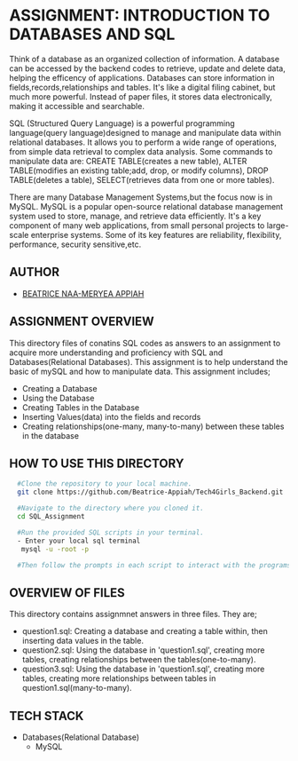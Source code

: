 # ASSIGNMENT: INTRODUCTION TO DATABASES AND SQL
Think of a database as an organized collection of information.
A  database can be accessed by the backend codes to retrieve, update and delete data, helping the efficency of applications.
Databases can store information in fields,records,relationships and tables.
It's like a digital filing cabinet, but much more powerful. Instead of paper files, it stores data electronically, making it accessible and searchable.

SQL (Structured Query Language) is a powerful programming language(query language)designed to manage and manipulate data within relational databases. It allows you to perform a wide range of operations, from simple data retrieval to complex data analysis.
Some commands to manipulate data are: CREATE TABLE(creates a new table), ALTER TABLE(modifies an existing table;add, drop, or modify columns), DROP TABLE(deletes a table), SELECT(retrieves data from one or more tables).

There are many Database Management Systems,but the focus now is in MySQL.
MySQL is a popular open-source relational database management system  used to store, manage, and retrieve data efficiently. It's a key component of many web applications, from small personal projects to large-scale enterprise systems. Some of its key features are reliability, flexibility, performance, security sensitive,etc.


## AUTHOR
* [BEATRICE NAA-MERYEA APPIAH](https://www.linkedin.com/in/beatrice-naa-meryea-appiah-468a5431b?trk=contact-inf)


## ASSIGNMENT OVERVIEW
This directory files of conatins SQL codes as answers to an assignment to acquire more understanding and proficiency with SQL and Databases(Relational Databases). This assignment is to help understand the basic of mySQL and how to manipulate data. This assignment includes;
- Creating a Database
- Using the Database
- Creating Tables in the Database
- Inserting Values(data) into the fields and records
- Creating relationships(one-many, many-to-many) between these tables in the database


## HOW TO USE THIS DIRECTORY
```bash
  #Clone the repository to your local machine.
  git clone https://github.com/Beatrice-Appiah/Tech4Girls_Backend.git

  #Navigate to the directory where you cloned it.
  cd SQL_Assignment 

  #Run the provided SQL scripts in your terminal.
  - Enter your local sql terminal
   mysql -u -root -p 

  #Then follow the prompts in each script to interact with the programs.
```


## OVERVIEW OF FILES
This directory contains assignmnet answers in three files. They are;
* question1.sql: Creating a database and creating a table within, then inserting data values in the table.
* question2.sql: Using the database in 'question1.sql', creating more tables, creating relationships between the tables(one-to-many).
* question3.sql: Using the database in 'question1.sql', creating more tables, creating more relationships between tables in question1.sql(many-to-many).


## TECH STACK
* Databases(Relational Database)
    - MySQL
 